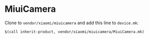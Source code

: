 # MiuiCamera

Clone to `vendor/xiaomi/miuicamera` and add this line to `device.mk`:
```
$(call inherit-product, vendor/xiaomi/miuicamera/MiuiCamera.mk)
